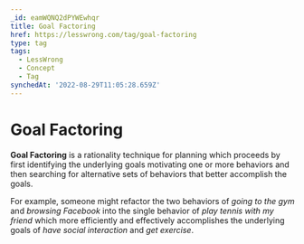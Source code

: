 ```yaml
---
_id: eamWQNQ2dPYWEwhqr
title: Goal Factoring
href: https://lesswrong.com/tag/goal-factoring
type: tag
tags:
  - LessWrong
  - Concept
  - Tag
synchedAt: '2022-08-29T11:05:28.659Z'
---
```

# Goal Factoring

**Goal Factoring** is a rationality technique for planning which proceeds by first identifying the underlying goals motivating one or more behaviors and then searching for alternative sets of behaviors that better accomplish the goals. 

For example, someone might refactor the two behaviors of *going to the gym* and *browsing Facebook* into the single behavior of *play tennis with my friend* which more efficiently and effectively accomplishes the underlying goals of *have social interaction* and *get exercise*.